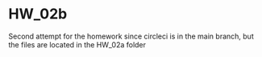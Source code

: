 # HW_02b
Second attempt for the homework since circleci is in the main branch, but the files are located in the HW_02a folder
